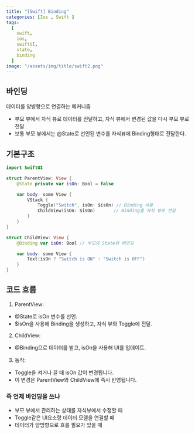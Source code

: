 ```yaml
---
title: "[Swift] Binding"
categories: [Ios , Swift ]
tags:
  [
    swift,
    ios,
    swiftUI,
    state,
    binding
  ] 
image: "/assets/img/title/swift2.png"
---
```


## 바인딩
데이터를 양뱡향으로 연결하는 메커니즘

* 부모 뷰에서 자식 뷰로 데이터를 전달하고, 자식 뷰에서 변경된 값을 다시 부모 뷰로 전달
* 보통 부모 뷰에서는 @State로 선언된 변수를 자식뷰에 Binding형태로 전달한다.

## 기본구조
```swift
import SwiftUI

struct ParentView: View {
    @State private var isOn: Bool = false

    var body: some View {
        VStack {
            Toggle("Switch", isOn: $isOn) // Binding 사용
            ChildView(isOn: $isOn)       // Binding을 자식 뷰로 전달
        }
    }
}

struct ChildView: View {
    @Binding var isOn: Bool // 부모의 State와 바인딩

    var body: some View {
        Text(isOn ? "Switch is ON" : "Switch is OFF")
    }
}

```

## 코드 흐름
1. ParentView:
* @State로 isOn 변수를 선언.
* $isOn을 사용해 Binding을 생성하고, 자식 뷰와 Toggle에 전달.

2. ChildView:
* @Binding으로 데이터를 받고, isOn을 사용해 UI를 업데이트.

3. 동작:
* Toggle을 켜거나 끌 때 isOn 값이 변경됩니다.
* 이 변경은 ParentView와 ChildView에 즉시 반영됩니다.

### 즉 언제 바인딩을 쓰냐
* 부모 뷰에서 관리하는 상태를 자식뷰에서 수정할 때
* Toggle같은 UI요소랑 데이터 모델을 연결할 때 
* 데이터가 양방향으로 흐를 필요가 있을 때 